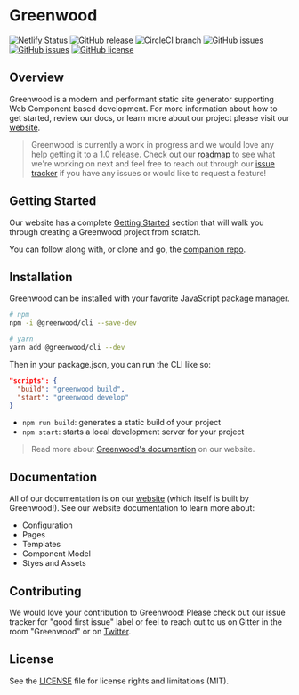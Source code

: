# Greenwood
[![Netlify Status](https://api.netlify.com/api/v1/badges/6758148c-5c38-44d8-b908-ca0a1dad0f7c/deploy-status)](https://app.netlify.com/sites/elastic-blackwell-3aef44/deploys)
[![GitHub release](https://img.shields.io/github/tag/ProjectEvergreen/greenwood.svg)](https://github.com/ProjectEvergreen/greenwood/tags)
![CircleCI branch](https://img.shields.io/circleci/project/github/ProjectEvergreen/greenwood/master.svg?style=plastic)
[![GitHub issues](https://img.shields.io/github/issues-raw/ProjectEvergreen/greenwood.svg)](https://github.com/ProjectEvergreen/greenwood/issues)
[![GitHub issues](https://img.shields.io/github/issues-pr-raw/ProjectEvergreen/greenwood.svg)](https://github.com/ProjectEvergreen/greenwood/issues)
[![GitHub license](https://img.shields.io/badge/license-MIT-blue.svg)](https://raw.githubusercontent.com/ProjectEvergreen/greenwood/master/LICENSE.md)

## Overview
Greenwood is a modern and performant static site generator supporting Web Component based development.  For more information about how to get started, review our docs, or learn more about our project please visit our [website](https://www.greenwoodjs.io/).

> Greenwood is currently a work in progress and we would love any help getting it to a 1.0 release.  Check out our [roadmap](https://github.com/ProjectEvergreen/greenwood/projects) to see what we're working on next and feel free to reach out through our [issue tracker](https://github.com/ProjectEvergreen/greenwood/issues) if you have any issues or would like to request a feature!

## Getting Started
Our website has a complete [Getting Started](http://www.greenwoodjs.io/getting-started) section that will walk you through creating a Greenwood project from scratch.

You can follow along with, or clone and go, the [companion repo](https://github.com/thescientist13/greenwood-getting-started).

## Installation
Greenwood can be installed with your favorite JavaScript package manager.
```bash
# npm
npm -i @greenwood/cli --save-dev

# yarn
yarn add @greenwood/cli --dev
```

Then in your package.json, you can run the CLI like so:
```json
"scripts": {
  "build": "greenwood build",
  "start": "greenwood develop"
}
```

- `npm run build`: generates a static build of your project
- `npm start`: starts a local development server for your project

> Read more about [Greenwood's documention](https://www.greenwoodjs.io/docs/) on our website.

## Documentation
All of our documentation is on our [website](https://www.greenwoodjs.io/) (which itself is built by Greenwood!).  See our website documentation to learn more about:
- Configuration
- Pages
- Templates
- Component Model
- Styes and Assets

## Contributing
We would love your contribution to Greenwood!  Please check out our issue tracker for "good first issue" label or feel to reach out to us on Gitter in the room "Greenwood" or on [Twitter](https://twitter.com/PrjEvergreen).

## License
See the [LICENSE](LICENSE.md) file for license rights and limitations (MIT).